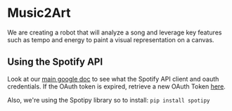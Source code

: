 # Music2Art
We are creating a robot that will analyze a song and leverage key features such as tempo and energy to paint a visual representation on a canvas.

## Using the Spotify API

Look at our [main google doc](https://docs.google.com/document/d/1xPSgBzcAEPLYSjhON0_wrUdEWrFwvOdIUPejxYnWpKk/edit) to see what the Spotify API client and oauth credentials. If the OAuth token is expired, retrieve a new OAuth Token [here](https://developer.spotify.com/console/get-audio-analysis-track/?id=06AKEBrKUckW0KREUWRnvT).

Also, we're using the Spotipy library so to install:
```pip install spotipy```